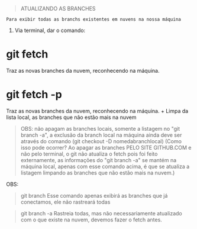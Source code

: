 > ATUALIZANDO AS BRANCHES

    Para exibir todas as branchs existentes em nuvens na nossa máquina

1. Via terminal, dar o comando:
# git fetch
Traz as novas branches da nuvem, reconhecendo na máquina.

# git fetch -p
Traz as novas branches da nuvem, reconhecendo na máquina. + Limpa da lista local, as branches que não estão mais na nuvem
> OBS: não apagam as branches locais, somente a listagem no "git branch -a", a exclusão da branch local na máquina ainda deve ser através do comando (git checkout -D nomedabranchlocal)
(Como isso pode ocorrer? Ao apagar as branches PELO SITE GITHUB.COM e não pelo terminal, o git não atualiza o fetch pois foi feito externamente, as informações do "git branch -a" se mantém na máquina local, apenas com esse comando acima, é que se atualiza a listagem limpando as branches que não estão mais na nuvem.)

OBS:
> git branch
Esse comando apenas exibirá as branches que já conectamos, ele não rastreará todas

> git branch -a
Rastreia todas, mas não necessariamente atualizado com o que existe na nuvem, devemos fazer o fetch antes.



